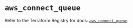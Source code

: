 # `aws_connect_queue`

Refer to the Terraform Registry for docs: [`aws_connect_queue`](https://registry.terraform.io/providers/hashicorp/aws/5.71.0/docs/resources/connect_queue).
